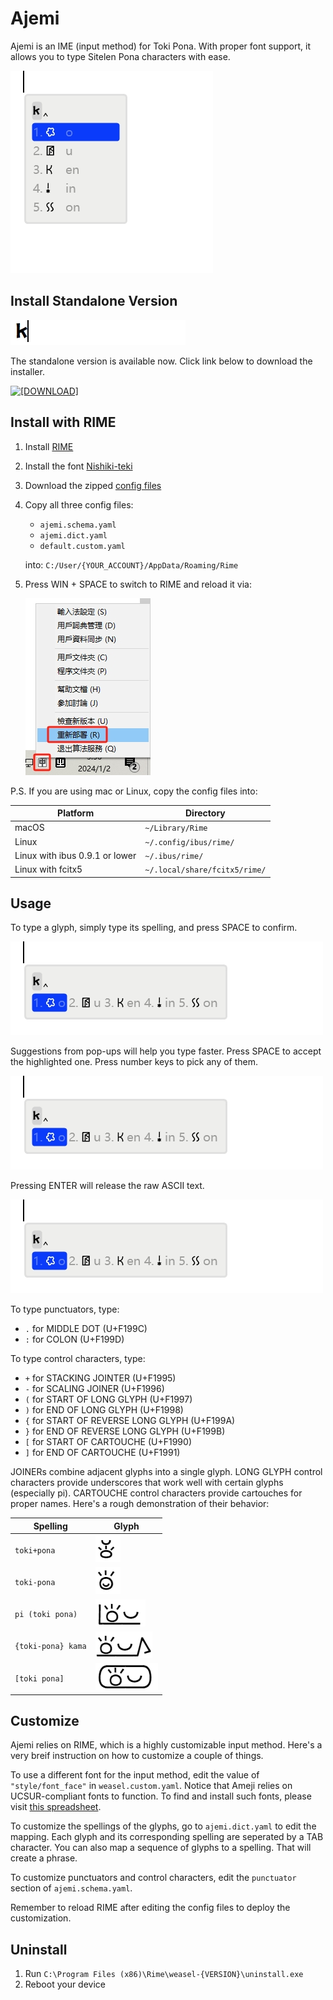 # Ajemi

Ajemi is an IME (input method) for Toki Pona. With proper font support, it allows you to type Sitelen Pona characters with ease. 

![](./doc/preview.gif)

## Install Standalone Version

![](./doc/preview-text-mode.gif)

The standalone version is available now. Click link below to download the installer.

[![[DOWNLOAD]](https://img.shields.io/badge/DOWNLOAD-Ajemi--0.1--Setup.exe-blue)](https://github.com/dec32/Ajemi/releases/download/v0.1/Ajemi-0.1-Setup.exe)


## Install with RIME

1. Install [RIME](https://rime.im/)
2. Install the font [Nishiki-teki](https://umihotaru.work/nishiki-teki.zip)
3. Download the zipped [config files](https://github.com/dec32/Ajemi/releases/download/v1.0-rime/Ajemi.zip)
4. Copy all three config files:

    - `ajemi.schema.yaml`
    - `ajemi.dict.yaml`
    - `default.custom.yaml`

   into: `C:/User/{YOUR_ACCOUNT}/AppData/Roaming/Rime`

5. Press WIN + SPACE to switch to RIME and reload it via:

    ![](./doc/reload.jpg)

P.S. If you are using mac or Linux, copy the config files into:

|Platform                        |Directory                    |
|--------------------------------|-----------------------------|
|macOS                           |`~/Library/Rime`             |
|Linux                           |`~/.config/ibus/rime/`       |
|Linux with ibus 0.9.1 or lower  |`~/.ibus/rime/`              |
|Linux with fcitx5               |`~/.local/share/fcitx5/rime/`|

## Usage


To type a glyph, simply type its spelling, and press SPACE to confirm. 

![](./doc/kijetesantakalu.gif)

Suggestions from pop-ups will help you type faster. Press SPACE to accept the highlighted one. Press number keys to pick any of them.

![](./doc/kije.gif)

Pressing ENTER will release the raw ASCII text.

![](./doc/release.gif)

To type punctuators, type: 

- `.` for MIDDLE DOT (U+F199C)
- `:` for COLON (U+F199D)

To type control characters, type:

- `+` for STACKING JOINTER (U+F1995)
- `-` for SCALING JOINER (U+F1996)
- `(` for START OF LONG GLYPH (U+F1997)
- `)` for END OF LONG GLYPH (U+F1998)
- `{` for START OF REVERSE LONG GLYPH (U+F199A)
- `}` for END OF REVERSE LONG GLYPH (U+F199B)
- `[` for START OF CARTOUCHE (U+F1990)
- `]` for END OF CARTOUCHE (U+F1991)


JOINERs combine adjacent glyphs into a single glyph. LONG GLYPH control characters provide underscores that work well with certain glyphs (especially pi). CARTOUCHE control characters provide cartouches for proper names. Here's a rough demonstration of their behavior:

|Spelling          |Glyph                                   |
|------------------|-----------------------------------------|
|`toki+pona`       |![](./doc/control-stacking.png)          |
|`toki-pona`       |![](./doc/control-scaling.png)           |
|`pi (toki pona)`  |![](./doc/control-long-glyph.png)        |
|`{toki-pona} kama`|![](./doc/control-reverse-long-glyph.png)|
|`[toki pona]`     |![](./doc/control-cartoche.png)          |


## Customize

Ajemi relies on RIME, which is a highly customizable input method. Here's a very breif instruction on how to customize a couple of things.

To use a different font for the input method, edit the value of `"style/font_face"` in `weasel.custom.yaml`. Notice that Ameji relies on UCSUR-compliant fonts to function. To find and install such fonts, please visit [this spreadsheet](https://docs.google.com/spreadsheets/d/1xwgTAxwgn4ZAc4DBnHte0cqta1aaxe112Wh1rv9w5Yk/htmlview?gid=1195574771).

To customize the spellings of the glyphs, go to `ajemi.dict.yaml` to edit the mapping. Each glyph and its corresponding spelling are seperated by a TAB character. You can also map a sequence of glyphs to a spelling. That will create a phrase.

To customize punctuators and control characters, edit the `punctuator` section of `ajemi.schema.yaml`.

Remember to reload RIME after editing the config files to deploy the customization.

## Uninstall

1. Run `C:\Program Files (x86)\Rime\weasel-{VERSION}\uninstall.exe`
2. Reboot your device
